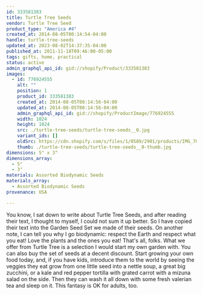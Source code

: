 ```yaml
---
id: 333581383
title: Turtle Tree Seeds
vendor: Turtle Tree Seed
product_type: "America #4"
created_at: 2014-08-05T00:14:54-04:00
handle: turtle-tree-seeds
updated_at: 2023-08-02T14:37:35-04:00
published_at: 2011-11-18T09:46:00-05:00
tags: gifts, home, practical
status: active
admin_graphql_api_id: gid://shopify/Product/333581383
images:
  - id: 776924555
    alt: ""
    position: 1
    product_id: 333581383
    created_at: 2014-08-05T00:14:56-04:00
    updated_at: 2014-08-05T00:14:56-04:00
    admin_graphql_api_id: gid://shopify/ProductImage/776924555
    width: 1024
    height: 1024
    src: ./turtle-tree-seeds/turtle-tree-seeds__0.jpg
    variant_ids: []
    oldSrc: https://cdn.shopify.com/s/files/1/0589/2901/products/IMG_7071.jpeg?v=1407212096
    thumb: ./turtle-tree-seeds/turtle-tree-seeds__0-thumb.jpg
dimensions: 5" x 3"
dimensions_array:
  - 5"
  - 3"
materials: Assorted Biodynamic Seeds
materials_array:
  - Assorted Biodynamic Seeds
provenance: USA

---
```


You know, I sat down to write about Turtle Tree Seeds, and after reading their text, I thought to myself, I could not sum it up better. So I have copied their text into the Garden Seed Set we made of their seeds. On another note, I can tell you why I go biodynamic: respect the Earth and respect what you eat! Love the plants and the ones you eat! That's all, folks. What we offer from Turtle Tree is a selection I would start my own garden with. You can also buy the set of seeds at a decent discount. Start growing your own food today, and, if you have kids, introduce them to the world by seeing the veggies they eat grow from one little seed into a nettle soup, a great big zucchini, or a kale and red pepper tortilla with grated carrot with a mizuna salad on the side. Then they can wash it all down with some fresh valerian tea and sleep on it. This fantasy is OK for adults, too.